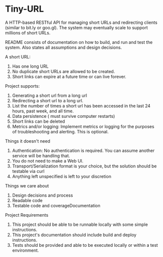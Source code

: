 # Tiny-URL

A HTTP-based RESTful API for managing short URLs and redirecting clients (similar to bit.ly or goo.gl). The system may eventually scale to support millions of short URLs. 

README consists of documentation on how to build, and run and test the system. Also states all assumptions and design decisions.

A short URL:
1. Has one long URL
2. No duplicate short URLs are allowed to be created.
3. Short links can expire at a future time or can live forever.

Project supports:
1. Generating a short url from a long url
2. Redirecting a short url to a long url.
3. List the number of times a short url has been accessed in the last 24 hours, past week, and all time.
4. Data persistence ( must survive computer restarts)
5. Short links can be deleted
6. Metrics and/or logging: Implement metrics or logging for the purposes of troubleshooting and alerting. This is optional.

Things it doesn't need
1. Authentication: No authentication is required. You can assume another service will be handling that.
2. You do not need to make a Web UI.
3. Transport/Serialization format is your choice, but the solution should be testable via curl
4. Anything left unspecified is left to your discretion 

Things we care about
1. Design decisions and process
2. Readable code
3. Testable code and coverageDocumentation

Project Requirements
1. This project should be able to be runnable locally with some simple instructions.
2. This project's documentation should include build and deploy instructions.
3. Tests should be provided and able to be executed locally or within a test environment.